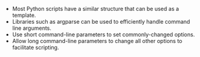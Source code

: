 -   Most Python scripts have a similar structure that can be used as a template.
-   Libraries such as argparse can be used to efficiently handle command line arguments.
-   Use short command-line parameters to set commonly-changed options.
-   Allow long command-line parameters to change all other options to facilitate scripting.
